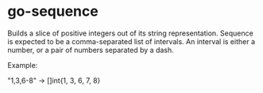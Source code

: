 # go-sequence

Builds a slice of positive integers out of its string representation.
Sequence is expected to be a comma-separated list of intervals. An interval is either a number, or a pair of numbers separated by a dash.

Example:

   "1,3,6-8" -> []int{1, 3, 6, 7, 8}
